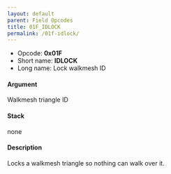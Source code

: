 ```yaml
---
layout: default
parent: Field Opcodes
title: 01F_IDLOCK
permalink: /01f-idlock/
---
```


-   Opcode: **0x01F**
-   Short name: **IDLOCK**
-   Long name: Lock walkmesh ID

#### Argument

Walkmesh triangle ID

#### Stack

none

#### Description

Locks a walkmesh triangle so nothing can walk over it.
